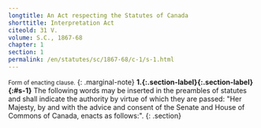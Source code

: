 ```yaml
---
longtitle: An Act respecting the Statutes of Canada
shorttitle: Interpretation Act
citeold: 31 V.
volume: S.C., 1867-68
chapter: 1
section: 1
permalink: /en/statutes/sc/1867-68/c-1/s-1.html
---
```

<small>Form of enacting clause.</small>
{: .marginal-note}
<strong><a><span>1.</span>{:.section-label}</a>{:.section-label}{:#s-1}</strong> The following words may be inserted in the preambles of statutes and shall indicate the authority by virtue of which they are passed: "Her Majesty, by and with the advice and consent of the Senate and House of Commons of Canada, enacts as follows:".
{: .section}